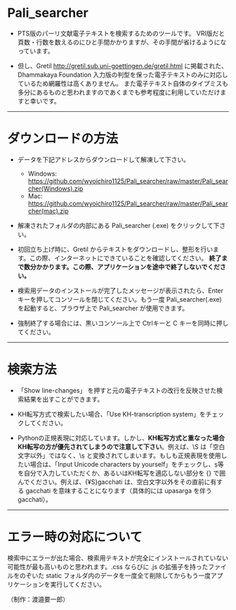 




# Pali_searcher

- PTS版のパーリ文献電子テキストを検索するためのツールです。
VRI版だと頁数・行数を数えるのにひと手間かかりますが、その手間が省けるようになっています。

- 但し、Gretil http://gretil.sub.uni-goettingen.de/gretil.html
に掲載された、Dhammakaya Foundation 入力版の判型を保った電子テキストのみに対応しているため網羅性は高くありません。
また電子テキスト自体のタイプミスも多分にあるものと思われますのであくまでも参考程度に利用していただけますと幸いです。

---

# ダウンロードの方法

- データを下記アドレスからダウンロードして解凍して下さい。
  - Windows: https://github.com/wyoichiro1125/Pali_searcher/raw/master/Pali_searcher(Windows).zip
  - Mac: https://github.com/wyoichiro1125/Pali_searcher/raw/master/Pali_searcher(mac).zip

- 解凍されたフォルダの内部にある Pali_searcher (.exe) をクリックして下さい。

- 初回立ち上げ時に、Gretil からテキストをダウンロードし、整形を行います。この際、インターネットにできていることを確認してください。
**終了まで数分かかります。この際、アプリケーションを途中で終了しないでください。**

- 検索用データのインストールが完了したメッセージが表示されたら、Enterキーを押してコンソールを閉じてください。もう一度 Pali_searcher(.exe) を起動すると、ブラウザ上で Pali_searcher が使用できます。

- 強制終了する場合には、黒いコンソール上で Ctrlキーと C キーを同時に押してください。

---

# 検索方法

- 「Show line-changes」 を押すと元の電子テキストの改行を反映させた検索結果を出すことができます。

- KH転写方式で検索したい場合、「Use KH-transcription system」をチェックしてください。

- Pythonの正規表現に対応しています。しかし、**KH転写方式と重なった場合KH転写の方が優先されてしまうので注意して下さい**。例えば、\S は「空白文字以外」ではなく、\ṣ と変換されてしまいます。もしも正規表現を使用したい場合は、「Input Unicode characters by yourself」をチェックし、ṣ等を自分で入力していただくか、あるいはKH転写を適応しない部分を {} で囲んでください。例えば、{¥S}gacchati は、空白文字以外をその直前に有する gacchati を意味することになります（具体的には upasarga を伴う gacchati）。


---

# エラー時の対応について

検索中にエラーが出た場合、検索用テキストが完全にインストールされていない可能性が最も高いものと思われます。.css ならびに .js の拡張子を持ったファイルをのぞいた static フォルダ内のデータを一度全て削除してからもう一度アプリケーションを実行してください。


（制作：渡邉要一郎）
